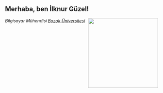 # <h2> Merhaba, ben İlknur Güzel! </h2>
<img align = 'right' src = "https://media.giphy.com/media/VekcnHOwOI5So/giphy.gif" width = "230">
<p> <em> Bilgisayar Mühendisi <a href=" https://bozok.edu.tr/"> Bozok Üniversitesi </a></br>

